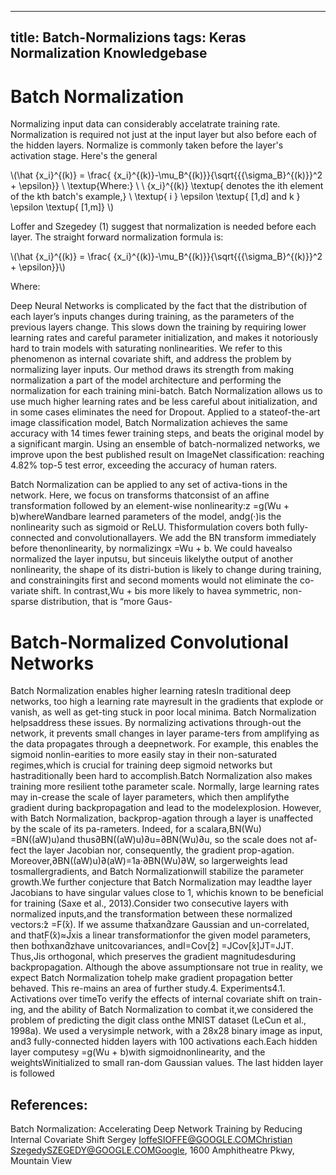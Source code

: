 
---
title: Batch-Normalizions
tags: Keras Normalization Knowledgebase
---


# Batch Normalization

Normalizing input data can considerably accelatrate training rate. Normalization is required not just at the input layer but also before each of the hidden layers. Normalize is commonly taken before the layer's activation stage. Here's the general 

\\(\hat {x_i}^{(k)} = \frac{ {x_i}^{(k)}-\mu_B^{(k)}}{\sqrt{{{\sigma_B}^{(k)}}^2 + \epsilon}}
\\
\textup{Where:}
\\
\\
{x_i}^{(k)} \textup{ denotes the ith element of the kth batch's example,}
\\
\textup{  i }
 \epsilon \textup{ [1,d] and k } \epsilon \textup{ [1,m]}
 \\)



Loffer and Szegedey (1) suggest that normalization is needed before each layer. The straight forward normalization formula is:

\\(\hat {x_i}^{(k)} = \frac{ {x_i}^{(k)}-\mu_B^{(k)}}{\sqrt{{{\sigma_B}^{(k)}}^2 + \epsilon}}\\)

Where:







Deep Neural Networks is complicated by the fact that the distribution of each layer’s inputs changes during training, as the parameters of the previous 
layers change. This slows down the training by requiring lower learning rates and careful parameter initialization, and makes it notoriously hard to 
train models with saturating nonlinearities. We refer to this phenomenon as internal covariate shift, and address the problem by normalizing layer inputs. 
Our method draws its strength from making normalization a part of the model architecture and performing the normalization for each training mini-batch. 
Batch Normalization allows us to use much higher learning rates and be less careful about initialization, and in some cases eliminates the need for Dropout. 
Applied to a stateof-the-art image classification model, Batch Normalization achieves the same accuracy with 14 times fewer training steps,
and beats the original model by a significant margin. Using an ensemble of batch-normalized networks, we improve upon the best published result 
on ImageNet classification: reaching 4.82% top-5 test error, exceeding the accuracy of human raters.


Batch Normalization can be applied to any set of activa-tions  in  the  network.   Here,  we  focus  on  transforms  thatconsist of an affine transformation followed by an element-wise nonlinearity:z =g(Wu + b)whereWandbare learned parameters of the model, andg(·)is  the  nonlinearity  such  as  sigmoid  or  ReLU.  Thisformulation covers both fully-connected and convolutionallayers.  We add the BN transform immediately before thenonlinearity, by normalizingx =Wu + b. We could havealso  normalized  the  layer  inputsu,  but  sinceuis  likelythe output of another nonlinearity,  the shape of its distri-bution is likely to change during training, and constrainingits first and second moments would not eliminate the co-variate shift.  In contrast,Wu + bis more likely to havea symmetric, non-sparse distribution, that is “more Gaus-

# Batch-Normalized Convolutional Networks
Batch Normalization enables higher learning ratesIn traditional deep networks, too high a learning rate mayresult in the gradients that explode or vanish, as well as get-ting stuck in poor local minima. Batch Normalization helpsaddress these issues.  By normalizing activations through-out the network, it prevents small changes in layer parame-ters from amplifying as the data propagates through a deepnetwork.   For  example,  this  enables  the  sigmoid  nonlin-earities to more easily stay in their non-saturated regimes,which is crucial for training deep sigmoid networks but hastraditionally been hard to accomplish.Batch Normalization also makes training more resilient tothe parameter scale. Normally, large learning rates may in-crease the scale of layer parameters,  which then amplifythe gradient during backpropagation and lead to the modelexplosion. However, with Batch Normalization, backprop-agation through a layer is unaffected by the scale of its pa-rameters. Indeed, for a scalara,BN(Wu) =BN((aW)u)and thus∂BN((aW)u)∂u=∂BN(Wu)∂u, so the scale does not af-fect the layer Jacobian nor, consequently, the gradient prop-agation.  Moreover,∂BN((aW)u)∂(aW)=1a·∂BN(Wu)∂W, so largerweights lead tosmallergradients, and Batch Normalizationwill stabilize the parameter growth.We further conjecture that Batch Normalization may leadthe layer Jacobians to have singular values close to 1, whichis known to be beneficial for training (Saxe et al., 2013).Consider  two  consecutive  layers  with  normalized  inputs,and the transformation between these normalized vectors:̂z =F(̂x). If we assume that̂xand̂zare Gaussian and un-correlated, and thatF(̂x)≈Ĵxis a linear transformationfor the given model parameters, then botĥxand̂zhave unitcovariances, andI=Cov[̂z] =JCov[̂x]JT=JJT. Thus,Jis orthogonal, which preserves the gradient magnitudesduring backpropagation.  Although the above assumptionsare not true in reality,  we expect Batch Normalization tohelp make gradient propagation better behaved.   This re-mains an area of further study.4. Experiments4.1. Activations over timeTo  verify  the  effects  of  internal  covariate  shift  on  train-ing,  and the ability of Batch Normalization to combat it,we considered the problem of predicting the digit class onthe MNIST dataset (LeCun et al., 1998a).  We used a verysimple network, with a 28x28 binary image as input, and3 fully-connected hidden layers with 100 activations each.Each hidden layer computesy =g(Wu + b)with sigmoidnonlinearity,  and  the  weightsWinitialized  to  small  ran-dom  Gaussian  values.   The  last  hidden  layer  is  followed




## References:

Batch Normalization: Accelerating Deep Network Training by Reducing Internal Covariate Shift
Sergey IoffeSIOFFE@GOOGLE.COMChristian SzegedySZEGEDY@GOOGLE.COMGoogle, 1600 Amphitheatre Pkwy, Mountain View
